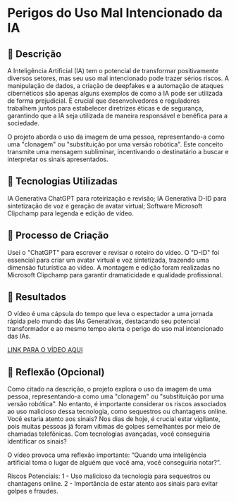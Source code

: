 # Perigos do Uso Mal Intencionado da IA

## 📒 Descrição
A Inteligência Artificial (IA) tem o potencial de transformar positivamente diversos setores, mas seu uso mal intencionado pode trazer sérios riscos. A manipulação de dados, a criação de deepfakes e a automação de ataques cibernéticos são apenas alguns exemplos de como a IA pode ser utilizada de forma prejudicial. É crucial que desenvolvedores e reguladores trabalhem juntos para estabelecer diretrizes éticas e de segurança, garantindo que a IA seja utilizada de maneira responsável e benéfica para a sociedade.

O projeto aborda o uso da imagem de uma pessoa, representando-a como uma "clonagem" ou "substituição por uma versão robótica". Este conceito transmite uma mensagem subliminar, incentivando o destinatário a buscar e interpretar os sinais apresentados.

## 🤖 Tecnologias Utilizadas
IA Generativa ChatGPT para roteirização e revisão;
IA Generativa D-ID para sintetização de voz e geração de avatar virtual;
Software Microsoft Clipchamp para legenda e edição de vídeo.

## 🧐 Processo de Criação
Usei o "ChatGPT" para escrever e revisar o roteiro do vídeo. O "D-ID" foi essencial para criar um avatar virtual e voz sintetizada, trazendo uma dimensão futurística ao vídeo. A montagem e edição foram realizadas no Microsoft Clipchamp para garantir dramaticidade e qualidade profissional.

## 🚀 Resultados
O vídeo é uma cápsula do tempo que leva o espectador a uma jornada rápida pelo mundo das IAs Generativas, destacando seu potencial transformador e ao mesmo tempo alerta o perigo do uso mal intencionado das IAs.

[LINK PARA O VÍDEO AQUI](https://www.linkedin.com/posts/lennon-m%C3%BCler-3890282ba_labdionattyornot-labdionattyornot-ia-activity-7259924756349509636-WH-W?utm_source=share&utm_medium=member_desktop)

## 💭 Reflexão (Opcional)
Como citado na descrição, o projeto explora o uso da imagem de uma pessoa, representando-a como uma "clonagem" ou "substituição por uma versão robótica". No entanto, é importante considerar os riscos associados ao uso malicioso dessa tecnologia, como sequestros ou chantagens online. Você estaria atento aos sinais? Nos dias de hoje, é crucial estar vigilante, pois muitas pessoas já foram vítimas de golpes semelhantes por meio de chamadas telefônicas. Com tecnologias avançadas, você conseguiria identificar os sinais?

O vídeo provoca uma reflexão importante: “Quando uma inteligência artificial toma o lugar de alguém que você ama, você conseguiria notar?”.

Riscos Potenciais:
1 - Uso malicioso da tecnologia para sequestros ou chantagens online.
2 - Importância de estar atento aos sinais para evitar golpes e fraudes.
